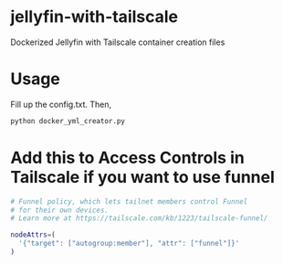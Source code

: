 # jellyfin-with-tailscale
Dockerized Jellyfin with Tailscale container creation files

# Usage

Fill up the config.txt.
Then,

```bash
python docker_yml_creator.py
```


# Add this to Access Controls in Tailscale if you want to use funnel

```bash
# Funnel policy, which lets tailnet members control Funnel
# for their own devices.
# Learn more at https://tailscale.com/kb/1223/tailscale-funnel/

nodeAttrs=(
  '{"target": ["autogroup:member"], "attr": ["funnel"]}'
)
```


